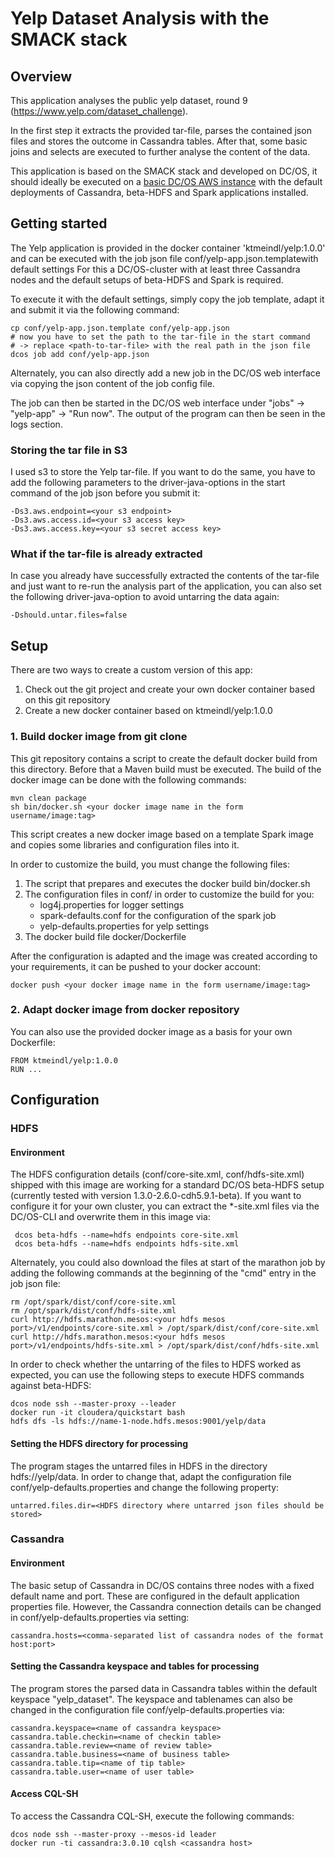 # Yelp Dataset Analysis with the SMACK stack

## Overview
This application analyses the public yelp dataset, round 9 (https://www.yelp.com/dataset_challenge).

In the first step it extracts the provided tar-file, parses the contained json files and stores the outcome in Cassandra tables.
After that, some basic joins and selects are executed to further analyse the content of the data.

This application is based on the SMACK stack and developed on DC/OS, it should ideally be executed on a [basic
DC/OS AWS instance](https://dcos.io/docs/1.9/installing/cloud/aws/basic/) with the default deployments of Cassandra, beta-HDFS and Spark applications installed.

## Getting started
The Yelp application is provided in the docker container 'ktmeindl/yelp:1.0.0' and can be executed with the job json file conf/yelp-app.json.templatewith default settings
For this a DC/OS-cluster with at least three Cassandra nodes and the default setups of beta-HDFS and Spark is required.

To execute it with the default settings, simply copy the job template, adapt it and submit it via the following command:


```
cp conf/yelp-app.json.template conf/yelp-app.json
# now you have to set the path to the tar-file in the start command
# -> replace <path-to-tar-file> with the real path in the json file
dcos job add conf/yelp-app.json
```

Alternately, you can also directly add a new job in the DC/OS web interface via copying the json content of the job config file.

The job can then be started in the DC/OS web interface under "jobs" -> "yelp-app" -> "Run now".
The output of the program can then be seen in the logs section.

### Storing the tar file in S3

I used s3 to store the Yelp tar-file. If you want to do the same, you have to add the following
parameters to the driver-java-options in the start command of the job json before you submit it:
```
-Ds3.aws.endpoint=<your s3 endpoint>
-Ds3.aws.access.id=<your s3 access key>
-Ds3.aws.access.key=<your s3 secret access key>
```

### What if the tar-file is already extracted
In case you already have successfully extracted the contents of the tar-file and just want to re-run the analysis
part of the application, you can also set the following driver-java-option to avoid untarring the data again:
```
-Dshould.untar.files=false
```


## Setup
There are two ways to create a custom version of this app:

1. Check out the git project and create your own docker container based on this git repository
2. Create a new docker container based on ktmeindl/yelp:1.0.0


### 1. Build docker image from git clone
This git repository contains a script to create the default docker build from this directory.
Before that a Maven build must be executed. The build of the docker image can be done with the following commands:

```
mvn clean package
sh bin/docker.sh <your docker image name in the form username/image:tag>
```

This script creates a new docker image based on a template Spark image and copies some libraries and configuration files into it.

In order to customize the build, you must change the following files:

1. The script that prepares and executes the docker build bin/docker.sh
2. The configuration files in conf/ in order to customize the build for you:
    - log4j.properties for logger settings
    - spark-defaults.conf for the configuration of the spark job
    - yelp-defaults.properties for yelp settings
3. The docker build file docker/Dockerfile

After the configuration is adapted and the image was created according to your requirements, it can be pushed to your docker account:

```
docker push <your docker image name in the form username/image:tag>
```

### 2. Adapt docker image from docker repository

You can also use the provided docker image as a basis for your own Dockerfile:

```
FROM ktmeindl/yelp:1.0.0
RUN ...
```

## Configuration
### HDFS
#### Environment

The HDFS configuration details (conf/core-site.xml, conf/hdfs-site.xml) shipped with this image
are working for a standard DC/OS beta-HDFS setup (currently tested with version 1.3.0-2.6.0-cdh5.9.1-beta).
If you want to configure it for your own cluster, you can extract the *-site.xml files via the DC/OS-CLI and overwrite
them in this image via:

```
 dcos beta-hdfs --name=hdfs endpoints core-site.xml
 dcos beta-hdfs --name=hdfs endpoints hdfs-site.xml
```

Alternately, you could also download the files at start of the marathon job by adding the following commands at
the beginning of the "cmd" entry in the job json file:

```
rm /opt/spark/dist/conf/core-site.xml
rm /opt/spark/dist/conf/hdfs-site.xml
curl http://hdfs.marathon.mesos:<your hdfs mesos port>/v1/endpoints/core-site.xml > /opt/spark/dist/conf/core-site.xml
curl http://hdfs.marathon.mesos:<your hdfs mesos port>/v1/endpoints/hdfs-site.xml > /opt/spark/dist/conf/hdfs-site.xml
```

In order to check whether the untarring of the files to HDFS worked as expected,
you can use the following steps to execute HDFS commands against beta-HDFS:

```
dcos node ssh --master-proxy --leader
docker run -it cloudera/quickstart bash
hdfs dfs -ls hdfs://name-1-node.hdfs.mesos:9001/yelp/data
```

#### Setting the HDFS directory for processing
The program stages the untarred files in HDFS in the directory hdfs://yelp/data. In order to change that,
adapt the configuration file conf/yelp-defaults.properties and change the following property:

```
untarred.files.dir=<HDFS directory where untarred json files should be stored>
```

### Cassandra
#### Environment
The basic setup of Cassandra in DC/OS contains three nodes with a fixed default name and port. These are configured in the
default application properties file.
However, the Cassandra connection details can be changed in conf/yelp-defaults.properties via setting:

```
cassandra.hosts=<comma-separated list of cassandra nodes of the format host:port>
```

#### Setting the Cassandra keyspace and tables for processing
The program stores the parsed data in Cassandra tables within the default keyspace "yelp_dataset".
The keyspace and tablenames can also be changed in the configuration file conf/yelp-defaults.properties via:

```
cassandra.keyspace=<name of cassandra keyspace>
cassandra.table.checkin=<name of checkin table>
cassandra.table.review=<name of review table>
cassandra.table.business=<name of business table>
cassandra.table.tip=<name of tip table>
cassandra.table.user=<name of user table>
```

#### Access CQL-SH

To access the Cassandra CQL-SH, execute the following commands:
```
dcos node ssh --master-proxy --mesos-id leader
docker run -ti cassandra:3.0.10 cqlsh <cassandra host>
```